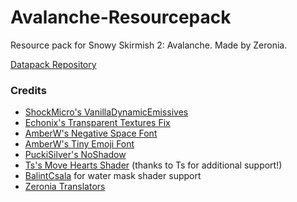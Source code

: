 # Avalanche-Resourcepack
Resource pack for Snowy Skirmish 2: Avalanche. Made by Zeronia.

[Datapack Repository](https://github.com/ZeroniaServer/Avalanche-Datapack)

### Credits
- [ShockMicro's VanillaDynamicEmissives](https://github.com/ShockMicro/VanillaDynamicEmissives)
- [Echonix's Transparent Textures Fix](https://www.planetminecraft.com/texture-pack/mc-164001-transparent-textures-bug-fix-see-through-paintings-beds-amp-shields/)
- [AmberW's Negative Space Font](https://github.com/AmberWat/NegativeSpaceFont)
- [AmberW's Tiny Emoji Font](https://github.com/AmberWat/TinyEmojiFontResource)
- [PuckiSilver's NoShadow](https://github.com/PuckiSilver/NoShadow/)
- [Ts's Move Hearts Shader](https://github.com/McTsts/mc-core-shaders/tree/main/move%20hearts) (thanks to Ts for additional support!)
- [BalintCsala](https://github.com/BalintCsala) for water mask shader support
- [Zeronia Translators](https://crowdin.com/project/zeronia)
